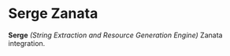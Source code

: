 # Serge Zanata

**Serge** _(String Extraction and Resource Generation Engine)_ Zanata integration.

